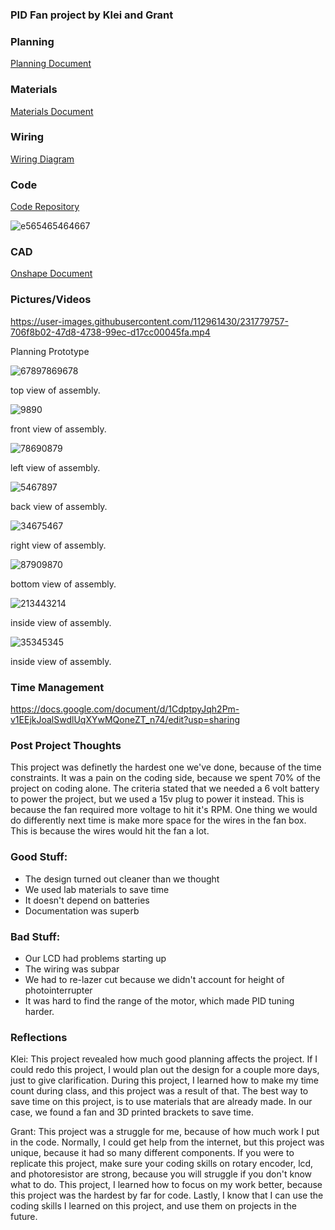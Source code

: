### PID Fan project by Klei and Grant

### Planning
[Planning Document](https://docs.google.com/document/d/1oYSg2cFu_qaoOM3yz8rkRRCRVUBYdgV2tjKGM4pbZ4A/edit?usp=sharing)
### Materials
[Materials Document](https://docs.google.com/document/d/1Y_SMDsQwYU3oLXD34Tc_6X-V50yahsYf0Q7-Y88PeXg/edit)

### Wiring 
[Wiring Diagram](https://tinyurl.com/ym2uasvt)

### Code 
[Code Repository](https://github.com/ggastin30/CPython/blob/master/Engineering%203%20Code/fanPID.py)

![e565465464667](https://github.com/kstanfo00/PID-Fan/assets/112961430/a57b6089-07ee-427d-adf7-bd7af59f61f6)


### CAD
[Onshape Document](https://cvilleschools.onshape.com/documents/092e602ab51989e7e18e86b6/w/c6d02d2cdaf8048d25fb16c3/e/22746867da17f6038a13b326?renderMode=0&uiState=643e9ce2e89fcc7e947cc6ef)

### Pictures/Videos
https://user-images.githubusercontent.com/112961430/231779757-706f8b02-47d8-4738-99ec-d17cc00045fa.mp4<figcaption>Planning Prototype</figcaption>

![67897869678](https://github.com/kstanfo00/PID-Fan/assets/112961430/b4f50e1a-34cd-445c-9ca2-7eed0e3d8ef6)<figcaption> top view of assembly. </figcaption>

![9890](https://github.com/kstanfo00/PID-Fan/assets/112961430/c36fd586-f476-4377-8d90-b13d823c5132)<figcaption> front view of assembly. </figcaption>

![78690879](https://github.com/kstanfo00/PID-Fan/assets/112961430/d59964f7-9abf-48d1-ac80-4b81c06f48c3)<figcaption> left view of assembly. </figcaption>

![5467897](https://github.com/kstanfo00/PID-Fan/assets/112961430/9035f5d8-6798-4e90-b962-8d8a119055e2)<figcaption> back view of assembly. </figcaption>

![34675467](https://github.com/kstanfo00/PID-Fan/assets/112961430/9cf55cb8-e397-4c63-a51c-33c4be429eb3)<figcaption> right view of assembly. </figcaption>

![87909870](https://github.com/kstanfo00/PID-Fan/assets/112961430/e226106b-e2cb-4cd4-aa6d-210636232c85)<figcaption> bottom view of assembly. </figcaption>

![213443214](https://github.com/kstanfo00/PID-Fan/assets/112961430/df4ca34f-2e3d-41c5-8a2b-62106182cdd2)<figcaption> inside view of assembly. </figcaption>

![35345345](https://github.com/kstanfo00/PID-Fan/assets/112961430/d01be622-7d9f-46fa-a6db-65610657df61)<figcaption> inside view of assembly. </figcaption>


### Time Management
https://docs.google.com/document/d/1CdptpyJqh2Pm-v1EEjkJoalSwdlUqXYwMQoneZT_n74/edit?usp=sharing

### Post Project Thoughts
This project was definetly the hardest one we've done, because of the time constraints. It was a pain on the coding side, because we spent 70% of the project on coding alone. The criteria stated that we needed a 6 volt battery to power the project, but we used a 15v plug to power it instead. This is because the fan required more voltage to hit it's RPM. One thing we would do differently next time is make more space for the wires in the fan box. This is because the wires would hit the fan a lot. 


### Good Stuff:
- The design turned out cleaner than we thought
- We used lab materials to save time
- It doesn't depend on batteries
- Documentation was superb

### Bad Stuff:
- Our LCD had problems starting up
- The wiring was subpar
- We had to re-lazer cut because we didn't account for height of photointerrupter
- It was hard to find the range of the motor, which made PID tuning harder. 



### Reflections
Klei: This project revealed how much good planning affects the project. If I could redo this project, I would plan out the design for a couple more days, just to give clarification. During this project, I learned how to make my time count during class, and this project was a result of that. The best way to save time on this project, is to use materials that are already made. In our case, we found a fan and 3D printed brackets to save time. 

Grant: This project was a struggle for me, because of how much work I put in the code. Normally, I could get help from the internet, but this project was unique, because it had so many different components. If you were to replicate this project, make sure your coding skills on rotary encoder, lcd, and photoresistor are strong, because you will struggle if you don't know what to do. This project, I learned how to focus on my work better, because this project was the hardest by far for code. Lastly, I know that I can use the coding skills I learned on this project, and use them on projects in the future. 
